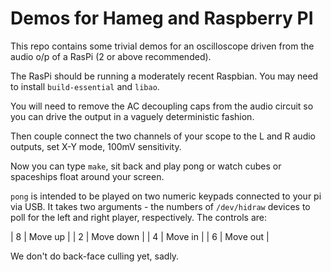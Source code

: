 # Demos for Hameg and Raspberry PI

This repo contains some trivial demos for an oscilloscope driven from the
audio o/p of a RasPi (2 or above recommended). 

The RasPi should be running a moderately recent Raspbian. You may need
to install `build-essential` and `libao`.

You will need to remove the AC decoupling caps from the audio circuit
so you can drive the output in a vaguely deterministic fashion. 

Then couple connect the two channels of your scope to the L and R
audio outputs, set X-Y mode, 100mV sensitivity.

Now you can type `make`, sit back and play pong or watch cubes or
spaceships float around your screen.

`pong` is intended to be played on two numeric keypads connected to
your pi via USB. It takes two arguments - the numbers of `/dev/hidraw`
devices to poll for the left and right player, respectively. The controls
are:

| 8 | Move up |
| 2 | Move down |
| 4 | Move in |
| 6 | Move out |

We don't do back-face culling yet, sadly.
